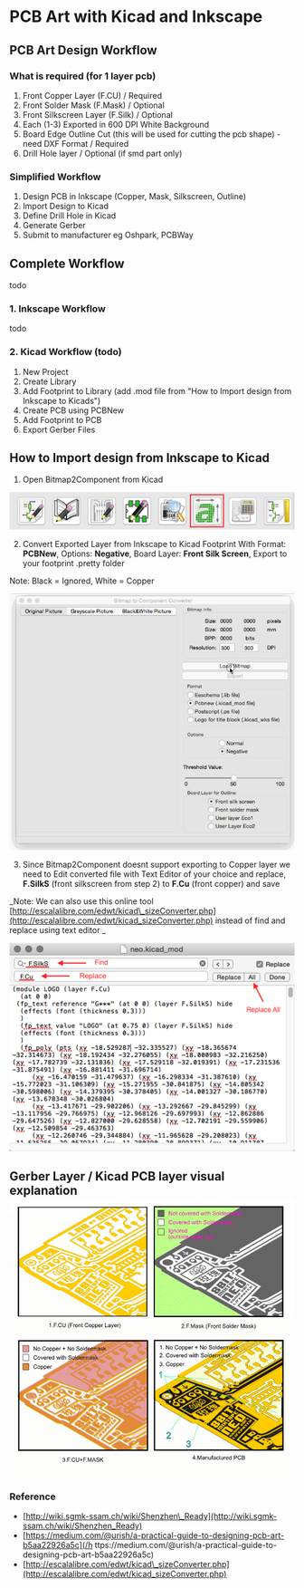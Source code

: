 # PCB Art with Kicad and Inkscape

## PCB Art Design Workflow

### What is required \(for 1 layer pcb\)

1. Front Copper Layer \(F.CU\) / Required
2. Front Solder Mask \(F.Mask\) / Optional
3. Front Silkscreen Layer \(F.Silk\) / Optional
4. Each \(1-3\) Exported in 600 DPI White Background
5. Board Edge Outline Cut \(this will be used for cutting the pcb shape\) - need DXF Format / Required
6. Drill Hole layer / Optional \(if smd part only\)

### Simplified Workflow

1. Design PCB in Inkscape \(Copper, Mask, Silkscreen, Outline\)
2. Import Design to Kicad
3. Define Drill Hole in Kicad
4. Generate Gerber
5. Submit to manufacturer eg Oshpark, PCBWay

## Complete Workflow

todo

### 1. Inkscape Workflow

todo

### 2. Kicad Workflow (todo)

1. New Project
2. Create Library
3. Add Footprint to Library (add .mod file from "How to Import design from Inkscape to Kicads")
4. Create PCB using PCBNew
5. Add Footprint to PCB
6. Export Gerber Files

## How to Import design from Inkscape to Kicad

1. Open Bitmap2Component from Kicad  

  ![](assets/screenshot_108.png)

2. Convert Exported Layer from Inkscape to Kicad Footprint With Format: **PCBNew**, Options: **Negative**, Board Layer: **Front Silk Screen**, Export to your footprint .pretty folder  

  Note: Black = Ignored, White = Copper

  ![](assets/bitmap2component.gif)

3. Since Bitmap2Component doesnt support exporting to Copper layer we need to Edit converted file with Text Editor of your choice and replace, **F.SilkS** (front silkscreen from step 2) to **F.Cu** (front copper) and save 

  _Note: We can also use this online tool [http://escalalibre.com/edwt/kicad\_sizeConverter.php](http://escalalibre.com/edwt/kicad_sizeConverter.php) instead of find and replace using text editor
_  

  ![](/assets/screenshot_109.png)

## Gerber Layer / Kicad PCB layer visual explanation![](/assets/Kicad_soldermask_copper.png)

### Reference

* [http://wiki.sgmk-ssam.ch/wiki/Shenzhen\_Ready](http://wiki.sgmk-ssam.ch/wiki/Shenzhen_Ready)
* [https://medium.com/@urish/a-practical-guide-to-designing-pcb-art-b5aa22926a5c](/h ttps://medium.com/@urish/a-practical-guide-to-designing-pcb-art-b5aa22926a5c)
* [http://escalalibre.com/edwt/kicad\_sizeConverter.php](http://escalalibre.com/edwt/kicad_sizeConverter.php)



